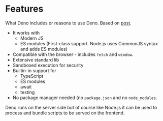 # Features

What Deno includes or reasons to use Deno. Based on [post](https://dev.to/mbilgil/what-is-deno-41p3).

- It works with
    - Modern JS
    - ES modules (First-class support. Node.js uses CommonJS syntax and adds ES modules)
- Compatible with the browser - includes `fetch` and `window`.
- Extensive standard lib
- Sandboxed execution for security
- Builtin-in support for
    - TypeScript
    - ES modules
    - await
    - testing
- No package manager needed (no `package.json` and no `node_modules`.
   
Deno runs on the server side but of course like Node.js it can be used to process and bundle scripts to be served on the frontend.
